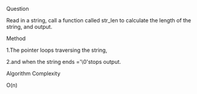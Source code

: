Question

Read in a string, call a function called str_len to calculate the length of the string, and output.

Method


1.The pointer loops traversing the string,

2.and when the string ends ='\0'stops output.

Algorithm Complexity

O(n)